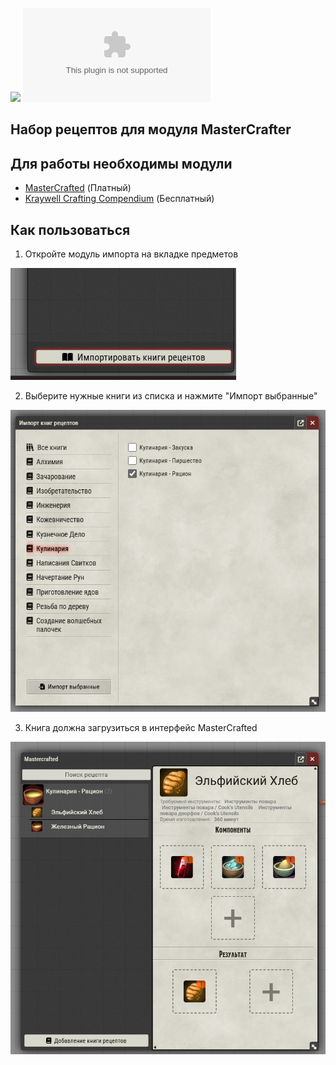 ![](https://img.shields.io/badge/Foundry-v12-informational)
![Latest Release Download Count](https://img.shields.io/github/downloads/elfrey/elfrey-mc-recipes/latest/module.zip)


## Набор рецептов для модуля MasterCrafter
## Для работы необходимы модули
* [MasterCrafted](https://foundryvtt.com/packages/mastercrafted) (Платный) 
* [Kraywell Crafting Сompendium](https://github.com/Kraywell/Kraywell-Crafting-compendium) (Бесплатный)

## Как пользоваться
1. Откройте модуль импорта на вкладке предметов

 ![img.png](img.png)
 
2. Выберите нужные книги из списка и нажмите "Импорт выбранные"

![img_1.png](img_1.png)

3. Книга должна загрузиться в интерфейс MasterCrafted

![img_2.png](img_2.png)